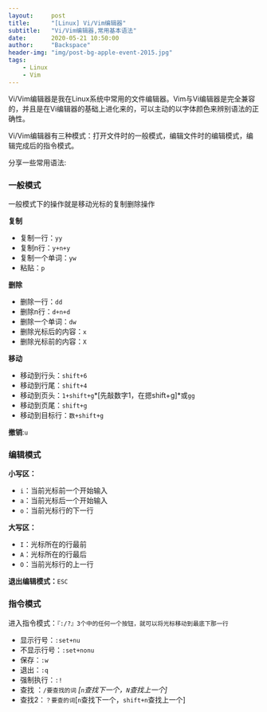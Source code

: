 ```yaml
---
layout:     post
title:      "[Linux] Vi/Vim编辑器"
subtitle:   "Vi/Vim编辑器,常用基本语法"
date:       2020-05-21 10:50:00
author:     "Backspace"
header-img: "img/post-bg-apple-event-2015.jpg"
tags:
    - Linux
    - Vim
---
```


Vi/Vim编辑器是我在Linux系统中常用的文件编辑器。Vim与Vi编辑器是完全兼容的，并且是在Vi编辑器的基础上进化来的，可以主动的以字体颜色来辨别语法的正确性。

Vi/Vim编辑器有三种模式：打开文件时的一般模式，编辑文件时的编辑模式，编辑完成后的指令模式。

分享一些常用语法:

### 一般模式

一般模式下的操作就是移动光标的复制删除操作

**复制**

- 复制一行：`yy`
- 复制n行：`y+n+y`
- 复制一个单词：`yw`
- 粘贴：`p`

**删除**

- 删除一行：`dd`
- 删除n行：`d+n+d`
- 删除一个单词：`dw`
- 删除光标后的内容：`x`
- 删除光标前的内容：`X`

**移动**

- 移动到行头：`shift+6`
- 移动到行尾：`shift+4`
- 移动到页头：`1+shift+g`*[先敲数字1，在摁shift+g]*或`gg`
- 移动到页尾：`shift+g`
- 移动到目标行：`数+shift+g`

**撤销**:`u`



### 编辑模式

**小写区：**

- `i`：当前光标前一个开始输入
- `a`：当前光标后一个开始输入
- `o`：当前光标行的下一行

**大写区：**

- `I`：光标所在的行最前
- `A`：光标所在的行最后
- `O`：当前光标行的上一行

**退出编辑模式：**`ESC`

### 指令模式

进入指令模式：`『:/?』3个中的任何一个按钮，就可以将光标移动到最底下那一行`

- 显示行号：`:set+nu`
- 不显示行号：`:set+nonu`
- 保存：`:w`
- 退出：`:q`
- 强制执行：`:!`
- 查找 ：`/要查找的词`  *[`n`查找下一个，`N`查找上一个]*
- 查找2：`？要查的词`[`n`查找下一个，`shift+n`查找上一个]

